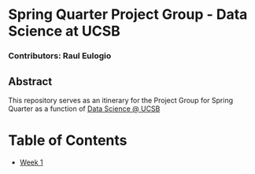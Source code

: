 # Spring Quarter Project Group - Data Science at UCSB
### Contributors: Raul Eulogio

## Abstract
This repository serves as an itinerary for the Project Group for Spring Quarter as a function of [Data Science @ UCSB](http://datascience.pstat.ucsb.edu/)

# Table of Contents
* [Week 1](/weekOne/weekOne.md)

